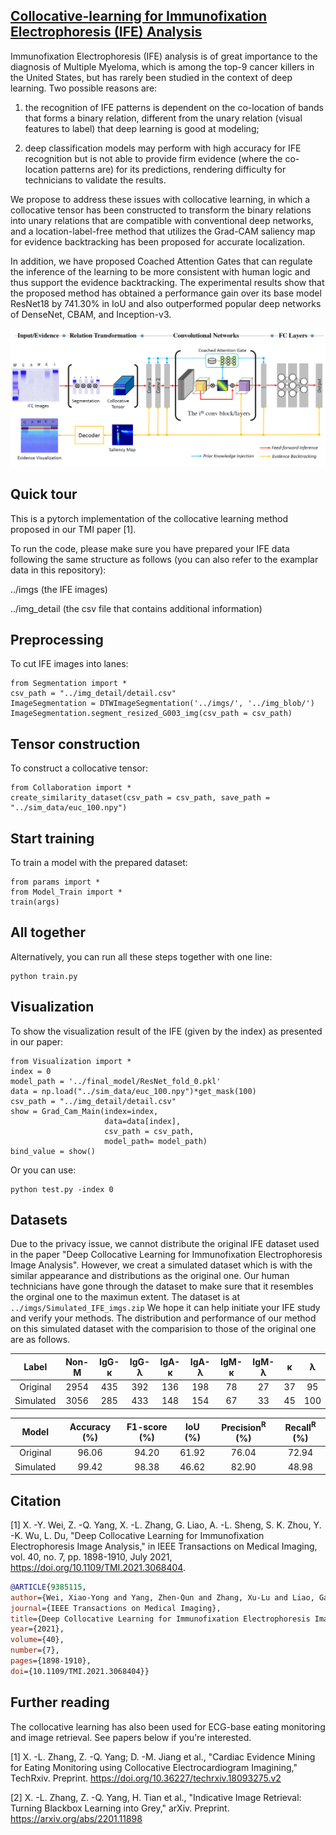 ## [Collocative-learning for Immunofixation Electrophoresis (IFE) Analysis](https://doi.org/10.1109/TMI.2021.3068404) 

Immunofixation Electrophoresis (IFE) analysis is of great importance to the diagnosis of Multiple Myeloma, which is among the top-9 cancer killers in the United States, but has rarely been studied in the context of deep learning. Two possible reasons are: 

1) the recognition of IFE patterns is dependent on the co-location of bands that forms a binary relation, different from the unary relation (visual features to label) that deep learning is good at modeling; 

2) deep classification models may perform with high accuracy for IFE recognition but is not able to provide firm evidence (where the co-location patterns are) for its predictions, rendering difficulty for technicians to validate the results. 

We propose to address these issues with collocative learning, in which a collocative tensor has been constructed to transform the binary relations into unary relations that are compatible with conventional deep networks, and a location-label-free method that utilizes the Grad-CAM saliency map for evidence backtracking has been proposed for accurate localization. 

In addition, we have proposed Coached Attention Gates that can regulate the inference of the learning to be more consistent with human logic and thus support the evidence backtracking. The experimental results show that the proposed method has obtained a performance gain over its base model ResNet18 by 741.30% in IoU and also outperformed popular deep networks of DenseNet, CBAM, and Inception-v3.

![framework](https://github.com/lookwei/collocative-learning-4-IFE/blob/main/framework.png)

## Quick tour
This is a pytorch implementation of the collocative learning method proposed in our TMI paper [1].

To run the code, please make sure you have prepared your IFE data following the same structure as follows (you can also refer to the examplar data in this repository):

../imgs        (the IFE images)

../img_detail    (the csv file that contains additional information) 
 
## Preprocessing
To cut IFE images into lanes:

```
from Segmentation import *
csv_path = "../img_detail/detail.csv"
ImageSegmentation = DTWImageSegmentation('../imgs/', '../img_blob/')
ImageSegmentation.segment_resized_G003_img(csv_path = csv_path)
```

## Tensor construction
To construct a collocative tensor:

```
from Collaboration import *
create_similarity_dataset(csv_path = csv_path, save_path = "../sim_data/euc_100.npy")
```

## Start training
To train a model with the prepared dataset:

```
from params import *
from Model_Train import *
train(args)
```

## All together
Alternatively, you can run all these steps together with one line:

```
python train.py
```

## Visualization
To show the visualization result of the IFE (given by the index) as presented in our paper:

```
from Visualization import *
index = 0
model_path = '../final_model/ResNet_fold_0.pkl'
data = np.load("../sim_data/euc_100.npy")*get_mask(100)
csv_path = "../img_detail/detail.csv"
show = Grad_Cam_Main(index=index,
                     data=data[index], 
                     csv_path = csv_path,
                     model_path= model_path)
bind_value = show()
```

Or you can use:

```
python test.py -index 0
```

## Datasets
Due to the privacy issue, we cannot distribute the original IFE dataset used in the paper "Deep Collocative Learning for Immunofixation Electrophoresis Image Analysis". However, we creat a simulated dataset which is with the similar appearance and distributions as the original one. Our human technicians have gone through the dataset to make sure that it resembles the orginal one to the maximun extent. The dataset is at ``../imgs/Simulated_IFE_imgs.zip`` We hope it can help initiate your IFE study and verify your methods. The distribution and performance of our method on this simulated dataset with the comparision to those of the original one are as follows.

Label  | Non-M  | IgG-κ | IgG-λ  | IgA-κ | IgA-λ | IgM-κ  | IgM-λ | κ | λ 
:-----------: |:-----------: |:---------: |:---------: |:---------: |:---------: |:---------: |:---------: |:---------: |:---------: 
Original | 2954  | 435  | 392  | 136 | 198 | 78 | 27 | 37 | 95
Simulated | 3056 | 285| 433 | 148 | 154 | 67 | 33 | 45 | 100

Model  | Accuracy (%)| F1-score (%) | IoU (%) | Precision<sup>R</sup> (%) | Recall<sup>R</sup> (%)
:------------: |:-------------:|:-------------:|:-------------:|:-------------:|:-------------:
Original | 96.06 | 94.20  | 61.92 | 76.04 | 72.94
Simulated | 99.42 | 98.38 |  46.62 | 82.90 | 48.98

## Citation

[1] X. -Y. Wei, Z. -Q. Yang, X. -L. Zhang, G. Liao, A. -L. Sheng, S. K. Zhou, Y. -K. Wu, L. Du, "Deep Collocative Learning for Immunofixation Electrophoresis Image Analysis," in IEEE Transactions on Medical Imaging, vol. 40, no. 7, pp. 1898-1910, July 2021, https://doi.org/10.1109/TMI.2021.3068404. 

```bibtex
@ARTICLE{9385115,  
author={Wei, Xiao-Yong and Yang, Zhen-Qun and Zhang, Xu-Lu and Liao, Ga and Sheng, Ai-Lin and Zhou, S. Kevin and Wu, Yongkang and Du, Liang},  
journal={IEEE Transactions on Medical Imaging},   
title={Deep Collocative Learning for Immunofixation Electrophoresis Image Analysis},   
year={2021},  
volume={40},  
number={7},  
pages={1898-1910},  
doi={10.1109/TMI.2021.3068404}}
```

## Further reading

The collocative learning has also been used for ECG-base eating monitoring and image retrieval. See papers below if you're interested.

[1] X. -L. Zhang, Z. -Q. Yang; D. -M. Jiang et al., "Cardiac Evidence Mining for Eating Monitoring using Collocative Electrocardiogram Imagining," TechRxiv. Preprint. https://doi.org/10.36227/techrxiv.18093275.v2 

[2] X. -L. Zhang, Z. -Q. Yang, H. Tian et al., "Indicative Image Retrieval: Turning Blackbox Learning into Grey," arXiv. Preprint. https://arxiv.org/abs/2201.11898